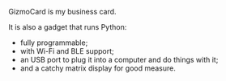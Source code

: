 GizmoCard is my business card. 

It is also a gadget that runs Python:

- fully programmable;
- with Wi-Fi and BLE support;
- an USB port to plug it into a computer and do things with it;
- and a catchy matrix display for good measure.

